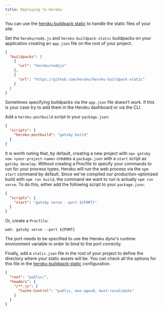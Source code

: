 ```yaml
---
title: Deploying to Heroku
---
```


You can use the [heroku buildpack static](https://github.com/heroku/heroku-buildpack-static) to handle the static files of your site.

Set the `heroku/node.js` and `heroku-buildpack-static` buildpacks on your application creating an `app.json` file on the root of your project.

```json:title=app.json
{
  "buildpacks": [
    {
      "url": "heroku/nodejs"
    },
    {
      "url": "https://github.com/heroku/heroku-buildpack-static"
    }
  ]
}
```

Sometimes specifying buildpacks via the `app.json` file doesn’t work. If this is your case try to add them in the Heroku dashboard or via the CLI.

Add a `heroku-postbuild` script in your `package.json`:

```json:title=package.json
{
  "scripts": {
    "heroku-postbuild": "gatsby build"
  }
}
```

It is worth noting that, by default, creating a new project with `npx gatsby new <your-project-name>` creates a `package.json` with a `start` script as `gatsby develop`. Without creating a Procfile to specify your commands to run for your process types, Heroku will run the web process via the `npm start` command by default. Since we've compiled our production-optimized build with `npm run build`, the command we want to run is actually `npm run serve`. To do this, either add the following script to your `package.json`:

```json:package.json
{
  "scripts": {
    "start": "gatsby serve --port ${PORT}"
  }
}
```

Or, create a `Procfile`:

```title=Procfile
web: gatsby serve --port ${PORT}
```

The port needs to be specified to use the Heroku dyno's runtime environment variable in order to bind to the port correctly.

Finally, add a `static.json` file in the root of your project to define the directory where your static assets will be. You can check all the options for this file in the [heroku-buildpack-static](https://github.com/heroku/heroku-buildpack-static#configuration) configuration.

```json:title=static.json
{
  "root": "public/",
  "headers": {
    "/**.js": {
      "Cache-Control": "public, max-age=0, must-revalidate"
    }
  }
}
```
